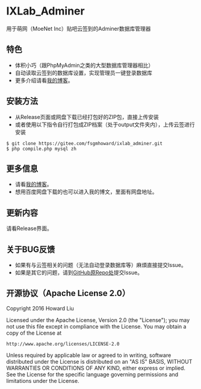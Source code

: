 # IXLab_Adminer
用于萌网（MoeNet Inc）贴吧云签到的Adminer数据库管理器

## 特色
* 体积小巧（跟PhpMyAdmin之类的大型数据库管理器相比）
* 自动读取云签到的数据库设置，实现管理员一键登录数据库
* 更多介绍请看[我的博客](https://blog.ixnet.work/2016/01/22/adminer/)。

## 安装方法
* 从Release页面或网盘下载已经打包好的ZIP包，直接上传安装
* 或者使用以下指令自行打包成ZIP档案（处于output文件夹内），上传云签进行安装
```
$ git clone https://gitee.com/fsgmhoward/ixlab_adminer.git
$ php compile.php mysql zh
```

## 更多信息
* 请看[我的博客](https://blog.ixnet.work/2016/01/22/adminer/)。
* 想用百度网盘下载的也可以进入我的博文，里面有网盘地址。

## 更新内容
请看Release界面。

## 关于BUG反馈
* 如果有与云签相关的问题（无法自动登录数据库等）麻煩直接提交Issue。
* 如果是其它的问题，请到[GitHub原Repo处](https://github.com/vrana/adminer)提交Issue。

## 开源协议（Apache License 2.0）
Copyright 2016 Howard Liu

Licensed under the Apache License, Version 2.0 (the "License");
you may not use this file except in compliance with the License.
You may obtain a copy of the License at

    http://www.apache.org/licenses/LICENSE-2.0

Unless required by applicable law or agreed to in writing, software
distributed under the License is distributed on an "AS IS" BASIS,
WITHOUT WARRANTIES OR CONDITIONS OF ANY KIND, either express or implied.
See the License for the specific language governing permissions and
limitations under the License.